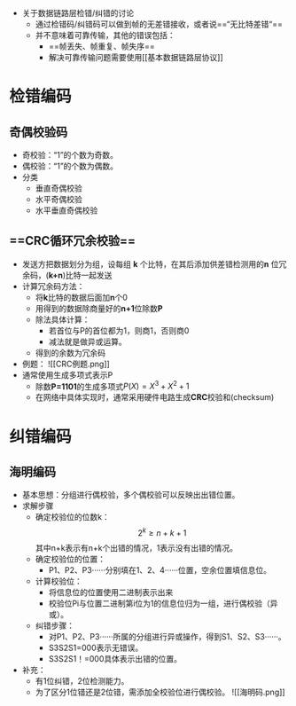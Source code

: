 - 关于数据链路层检错/纠错的讨论
	- 通过检错码/纠错码可以做到帧的无差错接收，或者说==“无比特差错“==
	- 并不意味着可靠传输，其他的错误包括：
		- ==帧丢失、帧重复、帧失序==
		- 解决可靠传输问题需要使用[[基本数据链路层协议]]
# 检错编码
## 奇偶校验码
- 奇校验：“1”的个数为奇数。
- 偶校验：“1”的个数为偶数。
- 分类
	- 垂直奇偶校验
	- 水平奇偶校验
	- 水平垂直奇偶校验
## ==CRC循环冗余校验==
- 发送方把数据划分为组，设每组 **k** 个比特，在其后添加供差错检测用的**n** 位冗余码，(**k+n**)比特一起发送
- 计算冗余码方法：
	- 将**k**比特的数据后面加**n**个0
	- 用得到的数据除商量好的**n+1**位除数**P**
	- 除法具体计算：
		- 若首位与P的首位都为1，则商1，否则商0
		- 减法就是做异或运算。
	- 得到的余数为冗余码
- 例题：
	![[CRC例题.png]]
- 通常使用生成多项式表示P
	- 除数**P=1101**的生成多项式$P(X) = X^3+X^2+1$
	- 在网络中具体实现时，通常采用硬件电路生成**CRC**校验和(checksum)
# 纠错编码
## 海明编码
- 基本思想：分组进行偶校验，多个偶校验可以反映出出错位置。
- 求解步骤
	- 确定校验位的位数k：
		$$2^k\geq n+k+1$$
		其中n+k表示有n+k个出错的情况，1表示没有出错的情况。
	- 确定校验位的位置：
		- P1、P2、P3······分别填在1、2、4······位置，空余位置填信息位。
	- 计算校验位：
		- 将信息位的位置使用二进制表示出来
		- 校验位Pi与位置二进制第i位为1的信息位归为一组，进行偶校验（异或）。
	- 纠错步骤：
		- 对P1、P2、P3······所属的分组进行异或操作，得到S1、S2、S3······。
		- S3S2S1=000表示无错误。
		- S3S2S1！=000具体表示出错的位置。
- 补充：
	- 有1位纠错，2位检测能力。
	- 为了区分1位错还是2位错，需添加全校验位进行偶校验。
![[海明码.png]]